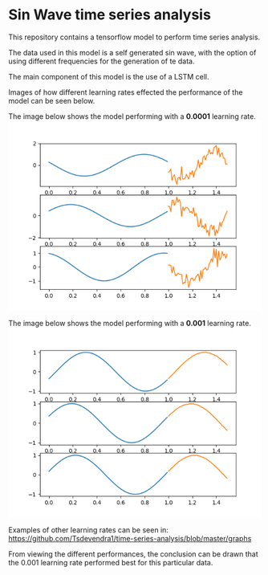 # Sin Wave time series analysis

This repository contains a tensorflow model to perform time series analysis.

The data used in this model is a self generated sin wave, with the option of using different frequencies for the generation of te data.

The main component of this model is the use of a LSTM cell.

Images of how different learning rates effected the performance of the model can be seen below.
 
The image below shows the model performing with a **0.0001** learning rate.
![alt text](https://github.com/Tsdevendra1/time-series-analysis/blob/master/graphs/0.0001.png)

The image below shows the model performing with a **0.001** learning rate.
![alt text](https://github.com/Tsdevendra1/time-series-analysis/blob/master/graphs/0.001.png)

Examples of other learning rates can be seen in:
https://github.com/Tsdevendra1/time-series-analysis/blob/master/graphs

From viewing the different performances, the conclusion can be drawn that the 0.001 learning rate performed best for this particular data. 

